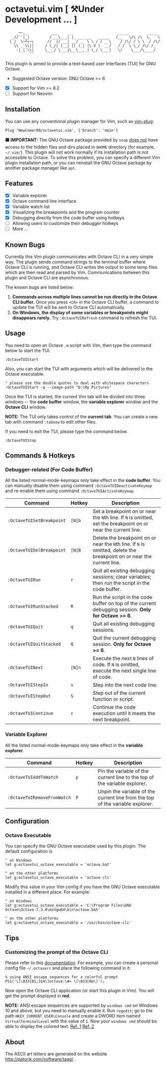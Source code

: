 # octavetui.vim [ ⚒Under Development ... ]
```
     _──,_           ___     _                     _____        _____
   _//¯¯|_|         /___\___| |_ __ ___   _____   /__   \/\ /\  \_   \
  |_|  \─┴┐─┐      //  // __| __/ _` \ \ / / _ \    / /\/ / \ \  / /\/
    \\ _`\\||     / \_/| (__| || (_| |\ V |  __/   / /  \ \_/ /\/ /_
     -|_|´\\|     \___/ \___|\__\__,_| \_/ \___|   \/    \___/\____/
           ¯´
```

This plugin is aimed to provide a text-based user interfaces (TUI) for GNU Octave.

- Suggested Octave version: GNU Octave >= 6
- [x] Support for Vim >= 8.2
- [ ] Support for Neovim

## Installation
You can use any conventional plugin manager for Vim, such as [vim-plug](https://github.com/junegunn/vim-plug):
```vim
Plug 'NewComer00/octavetui.vim', {'branch': 'main'}
```
**🟨 IMPORTANT:** The GNU Octave package provided by `snap` [does not](https://askubuntu.com/questions/1238211/how-to-make-snaps-access-hidden-files-and-folders-in-home) have access to the hidden files and dirs placed in `$HOME` directory (for example, `~/.vim/`). This plugin will not work normally if its installation path is not accessible to Octave. To solve this problem, you can specify a different Vim plugin installation path, or you can reinstall the GNU Octave package by another package manager like `apt`.

## Features
- [x] Variable explorer
- [x] Octave command line interface
- [x] Variable watch list
- [x] Visualizing the breakpoints and the program counter
- [x] Debugging directly from the code buffer using hotkeys
- [ ] Allowing users to customize their debugger hotkeys
- [ ] More ...

## Known Bugs
Currently this Vim plugin communicates with Octave CLI in a very simple way. The plugin sends command strings to the terminal buffer where Octave CLI is running, and Octave CLI writes the output to some temp files which are then read and parsed by Vim. Communications between this plugin and Octave CLI are asynchronous.

The known bugs are listed below:
1. **Commands across multiple lines cannot be run directly in the Octave CLI buffer.** Once you press `<CR>` in the Octave CLI buffer, a command to update the TUI will be sent to Octave CLI automatically.
2. **On Windows, the display of some variables or breakpoints might disappears rarely.** Try `:OctaveTUIRefresh` command to refresh the TUI. 

## Usage
You need to open an Octave `.m` script with Vim, then type the command below to start the TUI.
```vim
:OctaveTUIStart
```
Also, you can start the TUI with arguments which will be delivered to the Octave executable.
```vim
" please use the double quotes to deal with whitespace characters
:OctaveTUIStart -q --image-path "D:\My Pictures"
```

Once the TUI is started, the current Vim tab will be divided into three windows -- the **code buffer** window, the **variable explorer** window and the **Octave CLI** window.

**NOTE:** The TUI only takes control of the **current tab**. You can create a new tab with command `:tabnew` to edit other files.

If you need to exit the TUI, please type the command below.
```vim
:OctaveTUIStop
```

## Commands & Hotkeys
### Debugger-related (For Code Buffer)
All the listed normal-mode-keymaps only take effect in the **code buffer**. You can manually disable them using command `:OctaveTUIDeactivateKeymap` and re-enable them using command `:OctaveTUIActivateKeymap`.

Command                   | Hotkey  | Description 
--------------------------|---------|-------------
`:OctaveTUISetBreakpoint` | `[N]b`  | Set a breakpoint on or near the `N`th line. If `N` is omitted, set the breakpoint on or near the current line.
`:OctaveTUIDelBreakpoint` | `[N]B`  | Delete the breakpoint on or near the `N`th line. If `N` is omitted, delete the breakpoint on or near the current line.
`:OctaveTUIRun`           | `r`     | Quit all existing debugging sessions; clear variables; then run the script in the code buffer.
`:OctaveTUIRunStacked`    | `R`     | Run the script in the code buffer on top of the current debugging session. **Only for Octave >= 6**.
`:OctaveTUIQuit`          | `q`     | Quit all existing debugging sessions.
`:OctaveTUIQuitStacked`   | `Q`     | Quit the current debugging session. **Only for Octave >= 6**.
`:OctaveTUINext`          | `[N]n`  | Execute the next `N` lines of code. If `N` is omitted, execute the next single line of code.
`:OctaveTUIStepIn`        | `s`     | Step into the next code line.
`:OctaveTUIStepOut`       | `S`     | Step out of the current function or script.
`:OctaveTUIContinue`      | `c`     | Continue the code execution until it meets the next breakpoint.

### Variable Explorer
All the listed normal-mode-keymaps only take effect in the **variable explorer**.

Command                     | Hotkey  | Description 
----------------------------|---------|-------------
`:OctaveTUIAddToWatch`      | `p`     | Pin the variable of the current line to the top of the variable explorer.
`:OctaveTUIRemoveFromWatch` | `P`     | Unpin the variable of the current line from the top of the variable explorer.

## Configuration
### Octave Executable
You can specify the GNU Octave executable used by this plugin. The default configuration is
```vim
" on Windows
let g:octavetui_octave_executable = 'octave.bat'

" on the other platforms
let g:octavetui_octave_executable = 'octave-cli'
```

Modify this value in your Vim config if you have the GNU Octave executable installed in a different place. For example:
```vim
" on Windows
let g:octavetui_octave_executable = 'C:\Program Files\GNU Octave\Octave-7.3.0\mingw64\bin\octave.bat'

" on the other platforms
let g:octavetui_octave_executable = '/usr/bin/octave-cli'
```

## Tips
### Customizing the prompt of the Octave CLI
Please refer to this [documentation](https://docs.octave.org/latest/Customizing-the-Prompt.html). For example, you can create a personal config file `~/.octaverc` and place the following command in it:
```
% using ANSI escape sequences for a colorful prompt
PS1('\[\033[01;31m\]octave:\#> \[\033[0m\]');
```
Now open the Octave CLI application (or start this plugin in Vim). You will get the prompt displayed in **red**.

**NOTE:** ANSI escape sequences are supported by `windows cmd` on Windows 10 and above, but you need to manually enable it. Run `regedit`; go to the path `HKEY_CURRENT_USER\Console` and create a DWORD item named `VirtualTerminalLevel` with the value of `1`. Now your `windows cmd` should be able to display the colored text. [Ref. 1](https://learn.microsoft.com/en-us/windows/console/console-virtual-terminal-sequences) [Ref. 2](https://ss64.com/nt/syntax-ansi.html)

## About
The ASCII art letters are generated on the website http://patorjk.com/software/taag/ .
